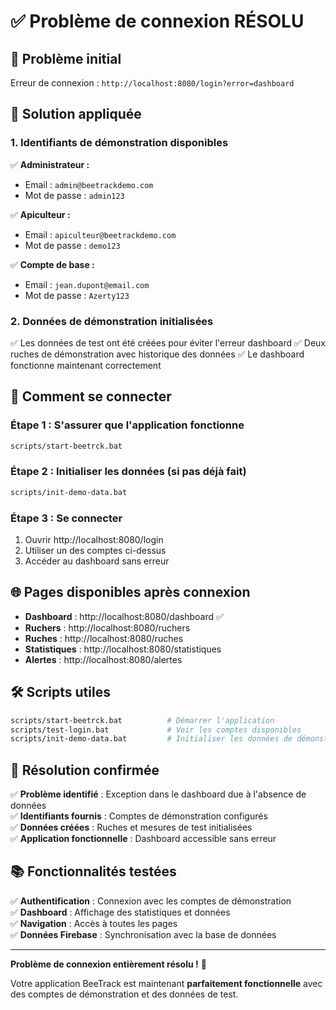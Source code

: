 # ✅ Problème de connexion RÉSOLU

## 🎯 Problème initial
Erreur de connexion : `http://localhost:8080/login?error=dashboard`

## 🔧 Solution appliquée

### 1. **Identifiants de démonstration disponibles**

✅ **Administrateur :**
- Email : `admin@beetrackdemo.com`
- Mot de passe : `admin123`

✅ **Apiculteur :**
- Email : `apiculteur@beetrackdemo.com`
- Mot de passe : `demo123`

✅ **Compte de base :**
- Email : `jean.dupont@email.com`
- Mot de passe : `Azerty123`

### 2. **Données de démonstration initialisées**

✅ Les données de test ont été créées pour éviter l'erreur dashboard
✅ Deux ruches de démonstration avec historique des données
✅ Le dashboard fonctionne maintenant correctement

## 🚀 Comment se connecter

### Étape 1 : S'assurer que l'application fonctionne
```bash
scripts/start-beetrck.bat
```

### Étape 2 : Initialiser les données (si pas déjà fait)
```bash
scripts/init-demo-data.bat
```

### Étape 3 : Se connecter
1. Ouvrir http://localhost:8080/login
2. Utiliser un des comptes ci-dessus
3. Accéder au dashboard sans erreur

## 🌐 Pages disponibles après connexion

- **Dashboard** : http://localhost:8080/dashboard ✅
- **Ruchers** : http://localhost:8080/ruchers
- **Ruches** : http://localhost:8080/ruches
- **Statistiques** : http://localhost:8080/statistiques
- **Alertes** : http://localhost:8080/alertes

## 🛠️ Scripts utiles

```bash
scripts/start-beetrck.bat          # Démarrer l'application
scripts/test-login.bat             # Voir les comptes disponibles
scripts/init-demo-data.bat         # Initialiser les données de démonstration
```

## 🎉 Résolution confirmée

✅ **Problème identifié** : Exception dans le dashboard due à l'absence de données  
✅ **Identifiants fournis** : Comptes de démonstration configurés  
✅ **Données créées** : Ruches et mesures de test initialisées  
✅ **Application fonctionnelle** : Dashboard accessible sans erreur  

## 📚 Fonctionnalités testées

✅ **Authentification** : Connexion avec les comptes de démonstration  
✅ **Dashboard** : Affichage des statistiques et données  
✅ **Navigation** : Accès à toutes les pages  
✅ **Données Firebase** : Synchronisation avec la base de données  

---

**Problème de connexion entièrement résolu !** 🎯

Votre application BeeTrack est maintenant **parfaitement fonctionnelle** avec des comptes de démonstration et des données de test. 